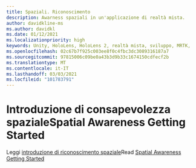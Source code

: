 ```yaml
---
title: Spaziali. Riconoscimento
description: Awarness spaziali in un'applicazione di realtà mista.
author: davidkline-ms
ms.author: davidkl
ms.date: 01/12/2021
ms.localizationpriority: high
keywords: Unity, HoloLens, HoloLens 2, realtà mista, sviluppo, MRTK,
ms.openlocfilehash: 02c67b7f925c003ee8f0c4fbc3dc3089316187a7
ms.sourcegitcommit: 97815006c09be0a43b3d9b33c1674150cdfecf2b
ms.translationtype: MT
ms.contentlocale: it-IT
ms.lasthandoff: 03/03/2021
ms.locfileid: "101783791"
---
```

# <a name="spatial-awareness-getting-started"></a><span data-ttu-id="e6c07-105">Introduzione di consapevolezza spaziale</span><span class="sxs-lookup"><span data-stu-id="e6c07-105">Spatial Awareness Getting Started</span></span>

<span data-ttu-id="e6c07-106">Leggi [introduzione di riconoscimento spaziale](../features/spatial-awareness/spatial-awareness-getting-started.md)</span><span class="sxs-lookup"><span data-stu-id="e6c07-106">Read [Spatial Awareness Getting Started](../features/spatial-awareness/spatial-awareness-getting-started.md)</span></span>
